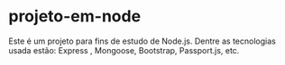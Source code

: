 # projeto-em-node
Este é um projeto para fins de estudo de Node.js. Dentre as tecnologias usada estão: Express , Mongoose, Bootstrap, Passport.js, etc.

